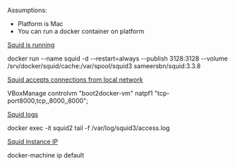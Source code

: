 Assumptions:

- Platform is Mac
- You can run a docker container on platform

[Squid is running](https://github.com/sameersbn/docker-squid)

docker run --name squid -d --restart=always --publish 3128:3128 --volume /srv/docker/squid/cache:/var/spool/squid3 sameersbn/squid:3.3.8

[Squid accepts connections from local network](https://github.com/boot2docker/boot2docker/blob/master/doc/WORKAROUNDS.md)

VBoxManage controlvm "boot2docker-vm" natpf1 "tcp-port8000,tcp,,8000,,8000";

[Squid logs](https://github.com/sameersbn/docker-squid)

docker exec -it squid2 tail -f /var/log/squid3/access.log

[Squid instance IP]()

docker-machine ip default
